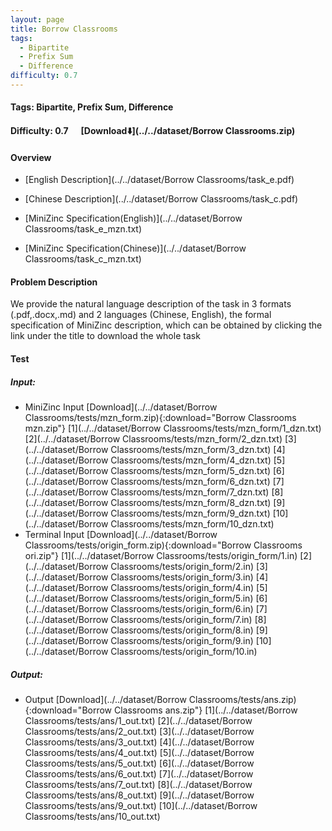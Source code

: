 ```yaml
---
layout: page
title: Borrow Classrooms
tags:
  - Bipartite
  - Prefix Sum
  - Difference
difficulty: 0.7
---
```


#### Tags: Bipartite, Prefix Sum, Difference
#### Difficulty: 0.7 &nbsp;&nbsp;&nbsp;&nbsp; [Download⬇️](../../dataset/Borrow Classrooms.zip)
#### Overview
- [English Description](../../dataset/Borrow Classrooms/task_e.pdf)
- [Chinese Description](../../dataset/Borrow Classrooms/task_c.pdf)
- [MiniZinc Specification(English)](../../dataset/Borrow Classrooms/task_e_mzn.txt)

- [MiniZinc Specification(Chinese)](../../dataset/Borrow Classrooms/task_c_mzn.txt)

#### Problem Description
We provide the natural language description of the task in 3 formats (.pdf,.docx,.md) and 2 languages (Chinese, English), the formal specification of MiniZinc description, which can be obtained by clicking the link under the title to download the whole task
#### Test
##### Input:
- MiniZinc Input [Download](../../dataset/Borrow Classrooms/tests/mzn_form.zip){:download="Borrow Classrooms mzn.zip"} [1](../../dataset/Borrow Classrooms/tests/mzn_form/1_dzn.txt) [2](../../dataset/Borrow Classrooms/tests/mzn_form/2_dzn.txt) [3](../../dataset/Borrow Classrooms/tests/mzn_form/3_dzn.txt) [4](../../dataset/Borrow Classrooms/tests/mzn_form/4_dzn.txt) [5](../../dataset/Borrow Classrooms/tests/mzn_form/5_dzn.txt) [6](../../dataset/Borrow Classrooms/tests/mzn_form/6_dzn.txt) [7](../../dataset/Borrow Classrooms/tests/mzn_form/7_dzn.txt) [8](../../dataset/Borrow Classrooms/tests/mzn_form/8_dzn.txt) [9](../../dataset/Borrow Classrooms/tests/mzn_form/9_dzn.txt) [10](../../dataset/Borrow Classrooms/tests/mzn_form/10_dzn.txt) 
- Terminal Input [Download](../../dataset/Borrow Classrooms/tests/origin_form.zip){:download="Borrow Classrooms ori.zip"} [1](../../dataset/Borrow Classrooms/tests/origin_form/1.in) [2](../../dataset/Borrow Classrooms/tests/origin_form/2.in) [3](../../dataset/Borrow Classrooms/tests/origin_form/3.in) [4](../../dataset/Borrow Classrooms/tests/origin_form/4.in) [5](../../dataset/Borrow Classrooms/tests/origin_form/5.in) [6](../../dataset/Borrow Classrooms/tests/origin_form/6.in) [7](../../dataset/Borrow Classrooms/tests/origin_form/7.in) [8](../../dataset/Borrow Classrooms/tests/origin_form/8.in) [9](../../dataset/Borrow Classrooms/tests/origin_form/9.in) [10](../../dataset/Borrow Classrooms/tests/origin_form/10.in) 

##### Output:
- Output [Download](../../dataset/Borrow Classrooms/tests/ans.zip){:download="Borrow Classrooms ans.zip"} [1](../../dataset/Borrow Classrooms/tests/ans/1_out.txt) [2](../../dataset/Borrow Classrooms/tests/ans/2_out.txt) [3](../../dataset/Borrow Classrooms/tests/ans/3_out.txt) [4](../../dataset/Borrow Classrooms/tests/ans/4_out.txt) [5](../../dataset/Borrow Classrooms/tests/ans/5_out.txt) [6](../../dataset/Borrow Classrooms/tests/ans/6_out.txt) [7](../../dataset/Borrow Classrooms/tests/ans/7_out.txt) [8](../../dataset/Borrow Classrooms/tests/ans/8_out.txt) [9](../../dataset/Borrow Classrooms/tests/ans/9_out.txt) [10](../../dataset/Borrow Classrooms/tests/ans/10_out.txt) 

